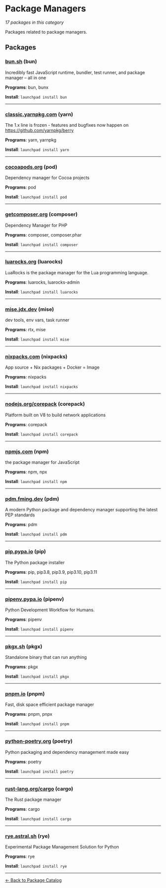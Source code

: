 # Package Managers

*17 packages in this category*

Packages related to package managers.

## Packages

### [bun.sh](../packages/bun.sh/index.md) (bun)

Incredibly fast JavaScript runtime, bundler, test runner, and package manager – all in one

**Programs**: bun, bunx

**Install**: `launchpad install bun`

---

### [classic.yarnpkg.com](../packages/classic.yarnpkg.com/index.md) (yarn)

The 1.x line is frozen - features and bugfixes now happen on https://github.com/yarnpkg/berry

**Programs**: yarn, yarnpkg

**Install**: `launchpad install yarn`

---

### [cocoapods.org](../packages/cocoapods.org/index.md) (pod)

Dependency manager for Cocoa projects

**Programs**: pod

**Install**: `launchpad install pod`

---

### [getcomposer.org](../packages/getcomposer.org/index.md) (composer)

Dependency Manager for PHP

**Programs**: composer, composer.phar

**Install**: `launchpad install composer`

---

### [luarocks.org](../packages/luarocks.org/index.md) (luarocks)

LuaRocks is the package manager for the Lua programming language.

**Programs**: luarocks, luarocks-admin

**Install**: `launchpad install luarocks`

---

### [mise.jdx.dev](../packages/mise.jdx.dev/index.md) (mise)

dev tools, env vars, task runner

**Programs**: rtx, mise

**Install**: `launchpad install mise`

---

### [nixpacks.com](../packages/nixpacks.com/index.md) (nixpacks)

App source + Nix packages + Docker = Image

**Programs**: nixpacks

**Install**: `launchpad install nixpacks`

---

### [nodejs.org/corepack](../packages/nodejs.org/corepack/index.md) (corepack)

Platform built on V8 to build network applications

**Programs**: corepack

**Install**: `launchpad install corepack`

---

### [npmjs.com](../packages/npmjs.com/index.md) (npm)

the package manager for JavaScript

**Programs**: npm, npx

**Install**: `launchpad install npm`

---

### [pdm.fming.dev](../packages/pdm.fming.dev/index.md) (pdm)

A modern Python package and dependency manager supporting the latest PEP standards

**Programs**: pdm

**Install**: `launchpad install pdm`

---

### [pip.pypa.io](../packages/pip.pypa.io/index.md) (pip)

The Python package installer

**Programs**: pip, pip3.8, pip3.9, pip3.10, pip3.11

**Install**: `launchpad install pip`

---

### [pipenv.pypa.io](../packages/pipenv.pypa.io/index.md) (pipenv)

Python Development Workflow for Humans.

**Programs**: pipenv

**Install**: `launchpad install pipenv`

---

### [pkgx.sh](../packages/pkgx.sh/index.md) (pkgx)

Standalone binary that can run anything

**Programs**: pkgx

**Install**: `launchpad install pkgx`

---

### [pnpm.io](../packages/pnpm.io/index.md) (pnpm)

Fast, disk space efficient package manager

**Programs**: pnpm, pnpx

**Install**: `launchpad install pnpm`

---

### [python-poetry.org](../packages/python-poetry.org/index.md) (poetry)

Python packaging and dependency management made easy

**Programs**: poetry

**Install**: `launchpad install poetry`

---

### [rust-lang.org/cargo](../packages/rust-lang.org/cargo/index.md) (cargo)

The Rust package manager

**Programs**: cargo

**Install**: `launchpad install cargo`

---

### [rye.astral.sh](../packages/rye.astral.sh/index.md) (rye)

Experimental Package Management Solution for Python

**Programs**: rye

**Install**: `launchpad install rye`

---

[← Back to Package Catalog](../package-catalog.md)

